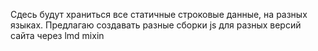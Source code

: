 Сдесь будут храниться все статичные строковые данные, на разных языках.
Предлагаю создавать разные сборки js для разных версий сайта через lmd mixin
